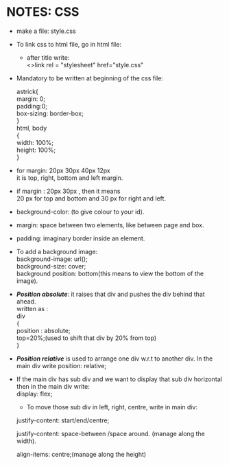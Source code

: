 # NOTES: CSS

* make a file: style.css
* To link css to html file, go in html file:

  * after title write: <br>
  <>link rel = "stylesheet" href="style.css"

* Mandatory to be written at beginning of the css file:<br>

    astrick{<br>
    margin: 0;<br>
    padding:0;<br>
    box-sizing: border-box;<br>
}<br>
html, body<br>
{<br>
    width: 100%;<br>
    height: 100%;<br>
}<br>

* for margin: 20px 30px 40px 12px <br>
it is top, right, bottom and left margin.

* if margin : 20px 30px , then it means<br>
20 px for top and bottom and 30 px for right and left.

* background-color: (to give colour to your id).

* margin: space between two elements, like between page and box.<br>

* padding: imaginary border inside an element.

* To add a background image:<br>
background-image: url();<br>
background-size: cover;<br>
background position: bottom(this means to view the bottom of the image).

* ***Position absolute***: it raises that div and pushes the div behind that ahead.<br>
written as :<br> 
div<br>
{<br>
    position : absolute;<br>
    top=20%;(used to shift that div by 20% from top)<br>
}<br>

* ***Position relative*** is used to arrange one div w.r.t to another div. In the main div write position: relative;

* If the main div has sub div and we want to display that sub div horizontal then in the main div write:<br>
display: flex;
  * To move those sub div in left, right, centre, write in main div:<br>

  justify-content: start/end/centre;<br>

  justify-content: space-between /space around. (manage along the width).<br>

  align-items: centre;(manage along the height)


